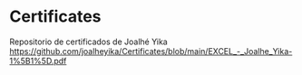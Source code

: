 # Certificates
Repositorio de certificados de Joalhé Yika
https://github.com/joalheyika/Certificates/blob/main/EXCEL_-_Joalhe_Yika-1%5B1%5D.pdf

